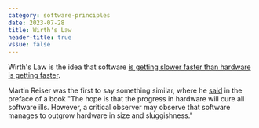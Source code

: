 ```yaml
---
category: software-principles
date: 2023-07-28
title: Wirth's Law
header-title: true
vssue: false
---
```


Wirth's Law is the idea that software [is getting slower faster than hardware is getting faster](https://en.wikipedia.org/wiki/Wirth%27s_law).

Martin Reiser was the first to say something similar, where he [said](https://en.wikipedia.org/wiki/Wirth%27s_law) in the preface of a book "The hope is that the progress in hardware will cure all software ills. However, a critical observer may observe that software manages to outgrow hardware in size and sluggishness."